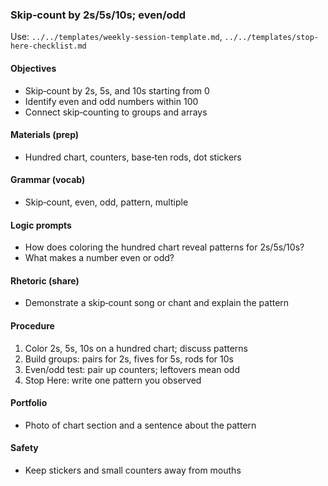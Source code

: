 ### Skip‑count by 2s/5s/10s; even/odd

Use: `../../templates/weekly-session-template.md`, `../../templates/stop-here-checklist.md`

#### Objectives
- Skip‑count by 2s, 5s, and 10s starting from 0
- Identify even and odd numbers within 100
- Connect skip‑counting to groups and arrays

#### Materials (prep)
- Hundred chart, counters, base‑ten rods, dot stickers

#### Grammar (vocab)
- Skip‑count, even, odd, pattern, multiple

#### Logic prompts
- How does coloring the hundred chart reveal patterns for 2s/5s/10s?
- What makes a number even or odd?

#### Rhetoric (share)
- Demonstrate a skip‑count song or chant and explain the pattern

#### Procedure
1) Color 2s, 5s, 10s on a hundred chart; discuss patterns
2) Build groups: pairs for 2s, fives for 5s, rods for 10s
3) Even/odd test: pair up counters; leftovers mean odd
4) Stop Here: write one pattern you observed

#### Portfolio
- Photo of chart section and a sentence about the pattern

#### Safety
- Keep stickers and small counters away from mouths

